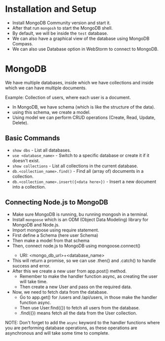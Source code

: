 # Installation and Setup

- Install MongoDB Community version and start it.
- After that run `mongosh` to start the MongoDB shell.
- By default, we will be inside the `test` database.
- We can also have a graphical view of the database using MongoDB Compass.
- We can also use Database option in WebStorm to connect to MongoDB.

# MongoDB 

We have multiple databases, inside which we have collections and inside which we can have multiple documents.

Example: Collection of users, where each user is a document.

- In MongoDB, we have schema (which is like the structure of the data).
- using this schema, we create a model.
- Using model we can perform CRUD operations (Create, Read, Update, Delete).

## Basic Commands

- `show dbs` - List all databases.
- `use <database_name>` - Switch to a specific database or create it if it doesn't exist.
- `show collections` - List all collections in the current database.
- `db.<collection_name>.find()` - Find all (array of) documents in a collection.
-  `db.<collection_name>.insert({<data here>})` - Insert a new document into a collection.



## Connecting Node.js to MongoDB

- Make sure MongoDB is running, bu running mongosh in a terminal.
- Install `mongoose` which is an ODM (Object Data Modeling) library for MongoDB and Node.js.
- Import mongoose using require statement.
- First define a Schema (here user Schema)
- Then make a model from that schema
- Then, connect node.js to MongoDB using mongoose.connect(<URI>)
  - URI: <mongo_db_url>+<database_name>
- This will return a promise, so we can use .then() and .catch() to handle success and error.
- After this we create a new user from app.post() method.
  - Remember to make the handler function async, as creating the user will take time. 
  - Then create a new User and pass on the required data.
- Now, we need to fetch data from the database.
  - Go to app.get() for /users and /api/users, in those make the handler function async.
  - Then use User.find({}) to fetch all users from the database.
  - .find({}) means fetch all the data from the User collection.

NOTE: Don't forget to add the `async` keyword to the handler functions where you are performing database operations, as these operations are asynchronous and will take some time to complete.
